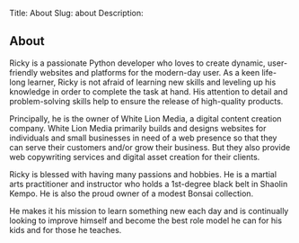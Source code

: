 Title: About
Slug: about
Description: 

## About

Ricky is a passionate Python developer who loves to create dynamic, user-friendly websites and platforms for the modern-day user. As a keen life-long learner, Ricky is not afraid of learning new skills and leveling up his knowledge in order to complete the task at hand. His attention to detail and problem-solving skills help to ensure the release of high-quality products.

Principally, he is the owner of White Lion Media, a digital content creation company. White Lion Media primarily builds and designs websites for individuals and small businesses in need of a web presence so that they can serve their customers and/or grow their business. But they also provide web copywriting services and digital asset creation for their clients.

Ricky is blessed with having many passions and hobbies. He is a martial arts practitioner and instructor who holds a 1st-degree black belt in Shaolin Kempo. He is also the proud owner of a modest Bonsai collection.

He makes it his mission to learn something new each day and is continually looking to improve himself and become the best role model he can for his kids and for those he teaches.
